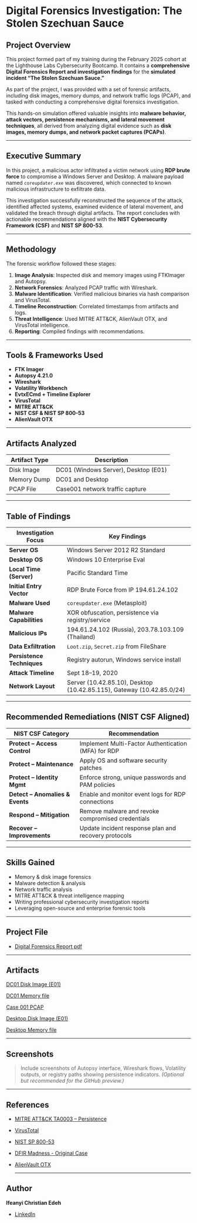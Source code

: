 # Digital Forensics Investigation: The Stolen Szechuan Sauce

##  Project Overview

This project formed part of my training during the February 2025 cohort at the Lighthouse Labs Cybersecurity Bootcamp. It contains a **comprehensive Digital Forensics Report and investigation findings** for the **simulated incident “The Stolen Szechuan Sauce.”**  

 As part of the project, I was provided with a set of forensic artifacts, including disk images, memory dumps, and network traffic logs (PCAP), and tasked with conducting a comprehensive digital forensics investigation. 
 
This hands-on simulation offered valuable insights into **malware behavior, attack vectors, persistence mechanisms, and lateral movement techniques**, all derived from analyzing digital evidence such as **disk images, memory dumps, and network packet captures (PCAPs)**.
 
---

##  Executive Summary

In this project, a malicious actor infiltrated a victim network using **RDP brute force** to compromise a Windows Server and Desktop. A malware payload named `coreupdater.exe` was discovered, which connected to known malicious infrastructure to exfiltrate data.

This investigation successfully reconstructed the sequence of the attack, identified affected systems, examined evidence of lateral movement, and validated the breach through digital artifacts. The report concludes with actionable recommendations aligned with the **NIST Cybersecurity Framework (CSF)** and **NIST SP 800-53**.

---

##  Methodology

The forensic workflow followed these stages:

1. **Image Analysis**: Inspected disk and memory images using FTKImager and Autopsy.
2. **Network Forensics**: Analyzed PCAP traffic with Wireshark.
3. **Malware Identification**: Verified malicious binaries via hash comparison and VirusTotal.
4. **Timeline Reconstruction**: Correlated timestamps from artifacts and logs.
5. **Threat Intelligence**: Used MITRE ATT&CK, AlienVault OTX, and VirusTotal intelligence.
6. **Reporting**: Compiled findings with recommendations.

---

##  Tools & Frameworks Used

- **FTK Imager**
- **Autopsy 4.21.0**
- **Wireshark**
- **Volatility Workbench**
- **EvtxECmd + Timeline Explorer**
- **VirusTotal**
- **MITRE ATT&CK**
- **NIST CSF & NIST SP 800-53**
- **AlienVault OTX**

---

##  Artifacts Analyzed

| Artifact Type          | Description                              |
|------------------------|------------------------------------------|
| Disk Image             | DC01 (Windows Server), Desktop (E01)     |
| Memory Dump            | DC01 and Desktop                         |
| PCAP File              | Case001 network traffic capture          |

---

##  Table of Findings

| Investigation Focus              | Key Findings |
|----------------------------------|--------------|
| **Server OS**                    | Windows Server 2012 R2 Standard |
| **Desktop OS**                   | Windows 10 Enterprise Eval |
| **Local Time (Server)**          | Pacific Standard Time |
| **Initial Entry Vector**         | RDP Brute Force from IP 194.61.24.102 |
| **Malware Used**                 | `coreupdater.exe` (Metasploit) |
| **Malware Capabilities**         | XOR obfuscation, persistence via registry/service |
| **Malicious IPs**               | 194.61.24.102 (Russia), 203.78.103.109 (Thailand) |
| **Data Exfiltration**            | `Loot.zip`, `Secret.zip` from FileShare |
| **Persistence Techniques**       | Registry autorun, Windows service install |
| **Attack Timeline**              | Sept 18–19, 2020 |
| **Network Layout**               | Server (10.42.85.10), Desktop (10.42.85.115), Gateway (10.42.85.0/24) |

---

##  Recommended Remediations (NIST CSF Aligned)

| NIST CSF Category               | Recommendation                                                   |
|--------------------------------|------------------------------------------------------------------|
| **Protect – Access Control**   | Implement Multi-Factor Authentication (MFA) for RDP              |
| **Protect – Maintenance**      | Apply OS and software security patches                          |
| **Protect – Identity Mgmt**    | Enforce strong, unique passwords and PAM policies               |
| **Detect – Anomalies & Events**| Enable and monitor event logs for RDP connections               |
| **Respond – Mitigation**       | Remove malware and revoke compromised credentials               |
| **Recover – Improvements**     | Update incident response plan and recovery protocols            |

---

##  Skills Gained

- Memory & disk image forensics
- Malware detection & analysis
- Network traffic analysis
- MITRE ATT&CK & threat intelligence mapping
- Writing professional cybersecurity investigation reports
- Leveraging open-source and enterprise forensic tools

---

##  Project File

-  [Digital Forensics Report pdf](Docs/Digital_Forensics_Report.pdf)
  
---

## Artifacts 

[DC01 Disk Image (E01)](https://dfirmadness.com/case001/DC01-E01.zip)

[DC01 Memory file](https://dfirmadness.com/case001/DC01-memory.zip)

[Case 001 PCAP](https://dfirmadness.com/case001/case001-pcap.zip)

[Desktop Disk Image (E01)](https://dfirmadness.com/case001/DESKTOP-E01.zip)

[Desktop Memory file](https://dfirmadness.com/case001/DESKTOP-SDN1RPT-memory.zip) 

---

##  Screenshots

> Include screenshots of Autopsy interface, Wireshark flows, Volatility outputs, or registry paths showing persistence indicators. *(Optional but recommended for the GitHub preview.)*

---

##  References

- [MITRE ATT&CK TA0003 – Persistence](https://attack.mitre.org/tactics/TA0003/)
- [VirusTotal](https://www.virustotal.com/)
- [NIST SP 800-53](https://csrc.nist.gov/publications/detail/sp/800-53/rev-5/final)
- [DFIR Madness - Original Case](https://dfirmadness.com/answers-to-szechuan-case-001/)
- [AlienVault OTX](https://otx.alienvault.com/)


  ---


##  Author

**Ifeanyi Christian Edeh**  
- [LinkedIn](https://www.linkedin.com/in/ifeanyiedeh)
